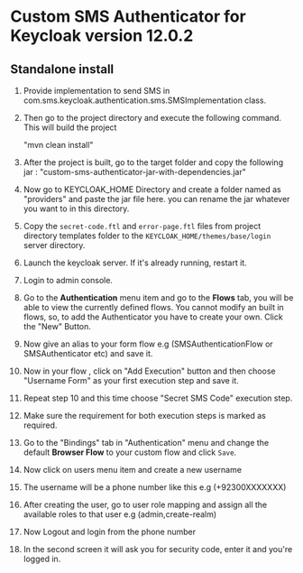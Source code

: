Custom SMS Authenticator for Keycloak version 12.0.2
===================================================

## Standalone install
1. Provide implementation to send SMS in com.sms.keycloak.authentication.sms.SMSImplementation class. 

2. Then go to the project directory and execute the following command.  This will build the project

   "mvn clean install"
   
3. After the project is built, go to the target folder and copy the following jar : "custom-sms-authenticator-jar-with-dependencies.jar"

4. Now go to KEYCLOAK_HOME Directory and create a folder named as "providers" and paste the jar file here. you can rename the jar whatever you want to in this directory.   
      
5. Copy the `secret-code.ftl` and `error-page.ftl` files from project directory templates folder to the `KEYCLOAK_HOME/themes/base/login` server directory.

6. Launch the keycloak server. If it's already running, restart it.

7. Login to admin console.

8. Go to the **Authentication** menu item and go to the **Flows** tab, you will be able to view the currently
   defined flows.  You cannot modify an built in flows, so, to add the Authenticator you
   have to create your own.  Click the "New" Button.
   
9. Now give an alias to your form flow e.g (SMSAuthenticationFlow or SMSAuthenticator etc) and save it.

10. Now in your flow , click on "Add Execution" button and then choose "Username Form" as your first execution step and save it.

11. Repeat step 10 and this time choose "Secret SMS Code" execution step.

12. Make sure the requirement for both execution steps is marked as required.

13. Go to the "Bindings" tab in "Authentication" menu and change the default **Browser Flow** to your custom flow 
   and click `Save`.
   
14. Now click on users menu item and create a new username

15. The username will be a phone number like this e.g (+92300XXXXXXX)

16. After creating the user, go to user role mapping and assign all the available roles to that user e.g (admin,create-realm)

17. Now Logout and login from the phone number

18. In the second screen it will ask you for security code, enter it and you're logged in.

